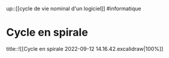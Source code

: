 up::[[cycle de vie nominal d'un logiciel]]
#informatique 
# Cycle en spirale



title::![[Cycle en spirale 2022-09-12 14.16.42.excalidraw|100%]]